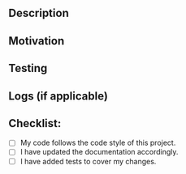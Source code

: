 <!--- Thank you for contributing to essential-collection!  -->

## Description

<!--- Describe your changes -->

## Motivation

<!--- Why is this change required? What problem does it solve? -->
<!--- If it fixes an open issue, insert the link to an issue here. -->

## Testing

<!--- Describe how you tested your changes. -->

## Logs (if applicable)

## Checklist:

<!--- Go over all the following points and put an `x` in all the boxes that apply. -->

- [ ] My code follows the code style of this project.
- [ ] I have updated the documentation accordingly.
- [ ] I have added tests to cover my changes.

